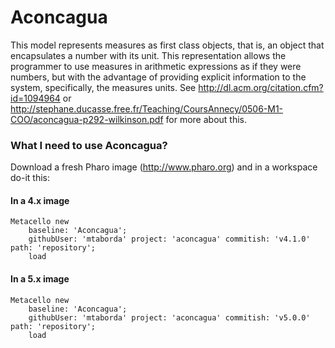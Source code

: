 Aconcagua
=======
This model represents measures as first class objects, that is, an object that encapsulates a number with its unit. This representation allows the programmer to use measures in arithmetic expressions as if they were numbers, but with the advantage of providing explicit information to the system, specifically, the measures units. See http://dl.acm.org/citation.cfm?id=1094964 or http://stephane.ducasse.free.fr/Teaching/CoursAnnecy/0506-M1-COO/aconcagua-p292-wilkinson.pdf for more about this.

### What I need to use Aconcagua?
Download a fresh Pharo image (http://www.pharo.org) and in a workspace do-it this:

#### In a 4.x image
    Metacello new
        baseline: 'Aconcagua';
        githubUser: 'mtaborda' project: 'aconcagua' commitish: 'v4.1.0' path: 'repository';
        load

#### In a 5.x image
    Metacello new
        baseline: 'Aconcagua';
        githubUser: 'mtaborda' project: 'aconcagua' commitish: 'v5.0.0' path: 'repository';
        load

